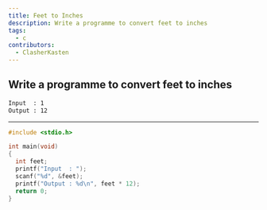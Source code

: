 ```yaml
---
title: Feet to Inches
description: Write a programme to convert feet to inches
tags:
  - c
contributors:
  - ClasherKasten
---
```


## Write a programme to convert feet to inches

```txt
Input  : 1
Output : 12
```


---

<CodeBlock>

```c
#include <stdio.h>

int main(void)
{
  int feet;
  printf("Input  : ");
  scanf("%d", &feet);
  printf("Output : %d\n", feet * 12);
  return 0;
}
```

</CodeBlock>